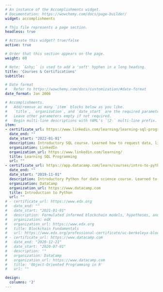 ```yaml
---
# An instance of the Accomplishments widget.
# Documentation: https://wowchemy.com/docs/page-builder/
widget: accomplishments

# This file represents a page section.
headless: true

# Activate this widget? true/false
active: true

# Order that this section appears on the page.
weight: 60

# Note: `&shy;` is used to add a 'soft' hyphen in a long heading.
title: 'Courses & Certifications'
subtitle:

# Date format
#   Refer to https://wowchemy.com/docs/customization/#date-format
date_format: Jan 2006

# Accomplishments.
#   Add/remove as many `item` blocks below as you like.
#   `title`, `organization`, and `date_start` are the required parameters.
#   Leave other parameters empty if not required.
#   Begin multi-line descriptions with YAML's `|2-` multi-line prefix.
item:
- certificate_url: https://www.linkedin.com/learning/learning-sql-programming-8382385/
  date_end: ""
  date_start: "2022-01-01"
  description: Introductory SQL course. Learned how to request data, limit and sort responses, join tables, update and transform data.
  organization: LinkedIn
  organization_url: https://www.linkedin.com/learning/
  title: Learning SQL Programming
  url: ""
- certificate_url: https://app.datacamp.com/learn/courses/intro-to-python-for-data-science
  date_end: ""
  date_start: "2019-11-01"
  description: Introductory Python for data science course. Learned to store and manipulate data, use functions, methods, and packages, with a focus on NumPy. 
  organization: DataCamp
  organization_url: https://www.datacamp.com
  title: Introduction to Python
  url: ""
# - certificate_url: https://www.edx.org
#   date_end: ""
#   date_start: "2021-01-01"
#   description: Formulated informed blockchain models, hypotheses, and use cases.
#   organization: edX
#   organization_url: https://www.edx.org
#   title: Blockchain Fundamentals
#   url: https://www.edx.org/professional-certificate/uc-berkeleyx-blockchain-fundamentals
# - certificate_url: https://www.datacamp.com
#   date_end: "2020-12-21"
#   date_start: "2020-07-01"
#   description: ""
#   organization: DataCamp
#   organization_url: https://www.datacamp.com
#   title: 'Object-Oriented Programming in R'
#   url: ""

design:
  columns: '2' 
---
```

